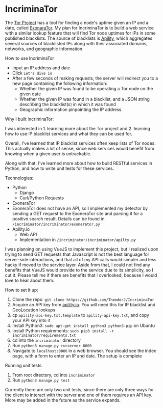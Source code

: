 # IncriminaTor
The [Tor Project](https://www.torproject.org/) has a tool for finding a node's uptime given an IP and a date, called [ExonaraTor](https://metrics.torproject.org/exonerator.html). My plan for IncriminaTor is to build a web service with a similar lookup feature that will find Tor node uptimes for IPs in some published blacklists. The source of blacklists is [Apility](https://apility.io/), which aggregates several sources of blacklisted IPs along with their associated domains, networks, and geographic information.

How to use IncriminaTor
 - Input an IP address and date
 - Click `Let's dive in`
 - After a few seconds of making requests, the server will redirect you to a new page containing the following information:
   - Whether the given IP was found to be operating a Tor node on the given date
   - Whether the given IP was found in a blacklist, and a JSON string describing the blacklist(s) in which it was found
   - Geographic information pinpointing the IP address

Why I built IncriminaTor:

I was  interested in 1. learning more about the Tor project and 2. learning how to use IP blacklist services and what they can be used for.

Overall, I've learned that IP blacklist services often keep lists of Tor nodes. This actually makes a lot of sense, since web services would benefit from knowing when a given user is untrackable.

Along with that, I've learned more about how to build RESTful services in Python, and how to write unit tests for these services.

Technologies:
 - Python
   - Django
   - Curl/Python Requests
 - ExoneraTor
  - ExoneraTor does not have an API, so I implemented my detector by sending a GET request to the ExoneraTor site and parsing it for a positive search result. Details can be found in `/incriminator/incriminator/exonerator.py`
 - Apility.io
   - Web API
   - Implementation in `/incriminator/incriminator/apilty.py`

I was planning on using VueJS to implement this project, but I realized upon trying to send GET requests that Javascript is not the best language for server-side interactions, and that all of my API calls would simpler and less hacky if moved to the service layer. Aside from that, I could not find any benefits that VueJS would provide to the service due to its simplicity, so I cut it. Please tell me if there are benefits that I overlooked, because I would love to hear about them.

How to set it up:
 1. Clone the repo: `git clone https://github.com/TheodorJ/IncriminaTor`
 2. Acquire an API key from [apility.io](apility.io). You will need this for IP blacklist and GeoLocation lookups
 3. cp `apility-api-key.txt.template` to `apility-api-key.txt`, and copy your API key into it
 4. Install Python3: `sudo apt-get install python3 python3-pip` on Ubuntu
 5. Install Python requirements: `sudo pip3 install -r incriminator/requirements.txt`
 6. cd into the `incriminator` directory
 7. Run `python3 manage.py runserver 8000`
 8. Navigate to `localhost:8000` in a web browser. You should see the index page, with a form to enter an IP and date. The setup is complete

Running unit tests:
 1. From root directory, cd into `incriminator`
 2. Run `python3 manage.py test`

Currently there are only two unit tests, since there are only three ways for the client to interact with the server and one of them requires an API key. More may be added in the future as the service expands.
